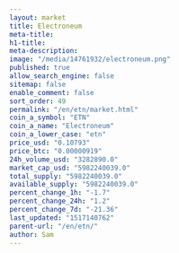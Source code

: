 ```yaml
---
layout: market
title: Electroneum
meta-title: 
h1-title: 
meta-description: 
image: "/media/14761932/electroneum.png"
published: true
allow_search_engine: false
sitemap: false
enable_comment: false
sort_order: 49
permalink: "/en/etn/market.html"
coin_a_symbol: "ETN"
coin_a_name: "Electroneum"
coin_a_lower_case: "etn"
price_usd: "0.10793"
price_btc: "0.00000919"
24h_volume_usd: "3282890.0"
market_cap_usd: "5982240039.0"
total_supply: "5982240039.0"
available_supply: "5982240039.0"
percent_change_1h: "-1.7"
percent_change_24h: "1.2"
percent_change_7d: "-21.36"
last_updated: "1517140762"
parent-url: "/en/etn/"
author: Sam
---
```


